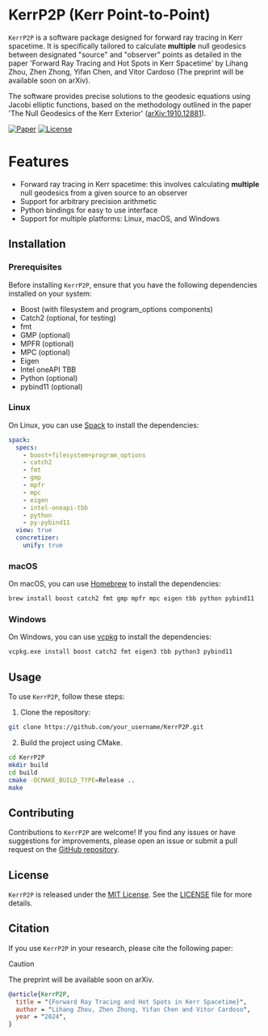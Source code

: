 # KerrP2P (Kerr Point-to-Point)

`KerrP2P` is a software package designed for forward ray tracing in Kerr spacetime. It is specifically tailored to calculate **multiple** null geodesics between designated "source" and "observer" points as detailed in the paper 'Forward Ray Tracing and Hot Spots in Kerr Spacetime' by Lihang Zhou, Zhen Zhong, Yifan Chen, and Vitor Cardoso (The preprint will be available soon on arXiv).

The software provides precise solutions to the geodesic equations using Jacobi elliptic functions, based on the methodology outlined in the paper 'The Null Geodesics of the Kerr Exterior' ([arXiv:1910.12881](https://arxiv.org/abs/1910.12881)).

[![Paper](https://img.shields.io/badge/Paper-arXiv-blue)](https://arxiv.org/abs/your_paper_link)
[![License](https://img.shields.io/badge/License-MIT-green)](https://opensource.org/licenses/MIT)

# Features

- Forward ray tracing in Kerr spacetime: this involves calculating **multiple** null geodesics from a given source to an observer
- Support for arbitrary precision arithmetic
- Python bindings for easy to use interface
- Support for multiple platforms: Linux, macOS, and Windows

## Installation

### Prerequisites

Before installing `KerrP2P`, ensure that you have the following dependencies installed on your system:

- Boost (with filesystem and program_options components)
- Catch2 (optional, for testing)
- fmt
- GMP (optional)
- MPFR (optional)
- MPC (optional)
- Eigen
- Intel oneAPI TBB
- Python (optional)
- pybind11 (optional)

### Linux

On Linux, you can use [Spack](https://spack.io/) to install the dependencies:

```yaml
spack:
  specs:
    - boost+filesystem+program_options
    - catch2
    - fmt
    - gmp
    - mpfr
    - mpc
    - eigen
    - intel-oneapi-tbb
    - python
    - py-pybind11
  view: true
  concretizer:
    unify: true
```

### macOS

On macOS, you can use [Homebrew](https://brew.sh/) to install the dependencies:

```bash
brew install boost catch2 fmt gmp mpfr mpc eigen tbb python pybind11
```

### Windows

On Windows, you can use [vcpkg](https://vcpkg.io/en/index.html) to install the dependencies:

```bash
vcpkg.exe install boost catch2 fmt eigen3 tbb python3 pybind11
```

## Usage

To use `KerrP2P`, follow these steps:

1. Clone the repository:

```bash
git clone https://github.com/your_username/KerrP2P.git
```

2. Build the project using CMake.

```bash
cd KerrP2P
mkdir build
cd build
cmake -DCMAKE_BUILD_TYPE=Release ..
make
```

## Contributing

Contributions to `KerrP2P` are welcome! If you find any issues or have suggestions for improvements, please open an issue or submit a pull request on the [GitHub repository](https://github.com/AuroraDysis/KerrP2P).

## License

`KerrP2P` is released under the [MIT License](https://opensource.org/licenses/MIT). See the [LICENSE](LICENSE) file for more details.

## Citation

If you use `KerrP2P` in your research, please cite the following paper:

> [!CAUTION]
> The preprint will be available soon on arXiv.

```bibtex
@article{KerrP2P,
  title = "{Forward Ray Tracing and Hot Spots in Kerr Spacetime}",
  author = "Lihang Zhou, Zhen Zhong, Yifan Chen and Vitor Cardoso",
  year = "2024",
}
```
